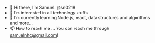 - 👋 Hi there, I’m Samuel. @sn0218
- 👀 I’m interested in all technology stuffs.
- 🌱 I’m currently learning Node.js, react, data structures and algorithms and more...
- 📫 How to reach me ... You can reach me through samuelnhc@gmail.com!

<!---
sn0218/sn0218 is a ✨ special ✨ repository because its `README.md` (this file) appears on your GitHub profile.
You can click the Preview link to take a look at your changes.
--->
